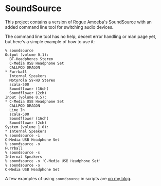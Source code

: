 SoundSource
===========

This project contains a version of Rogue Amoeba's SoundSource
with an added command line tool for switching audio devices.

The command line tool has no help, decent error handling or man
page yet, but here's a simple example of how to use it:

    % soundsource
    Output (volume 0.1):
      BT-Headphones Stereo
      C-Media USB Headphone Set  
      CALLPOD DRAGON
    * Furrball
      Internal Speakers
      Motorola S9-HD Stereo
      scala-500
      Soundflower (16ch)
      Soundflower (2ch)
    Input (volume 0.5):
    * C-Media USB Headphone Set  
      CALLPOD DRAGON
      Line In
      scala-500
      Soundflower (16ch)
      Soundflower (2ch)
    System (volume 1.0):
    * Internal Speakers
    % soundsource -i
    C-Media USB Headphone Set  
    % soundsource -o
    Furrball
    % soundsource -s
    Internal Speakers
    % soundsource -o 'C-Media USB Headphone Set'
    % soundsource -o
    C-Media USB Headphone Set  

A few examples of using `soundsource` in scripts are
[on my blog](http://njr.sabi.net/2014/06/21/soundsource-a-few-examples/).

